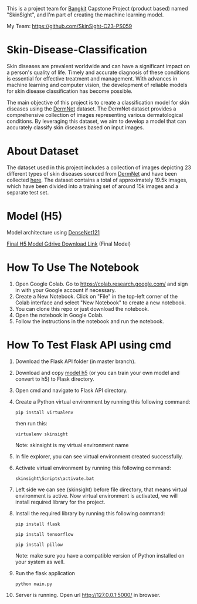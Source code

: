 This is a project team for [Bangkit](https://grow.google/intl/id_id/bangkit/) Capstone Project (product based) named "SkinSight", and I'm part of creating the machine learning model.

My Team: https://github.com/SkinSight-C23-PS059

# Skin-Disease-Classification

Skin diseases are prevalent worldwide and can have a significant impact on a person's quality of life. Timely and accurate diagnosis of these conditions is essential for effective treatment and management. With advances in machine learning and computer vision, the development of reliable models for skin disease classification has become possible.

The main objective of this project is to create a classification model for skin diseases using the [DermNet](https://www.kaggle.com/datasets/shubhamgoel27/dermnet) dataset. The DermNet dataset provides a comprehensive collection of images representing various dermatological conditions. By leveraging this dataset, we aim to develop a model that can accurately classify skin diseases based on input images.

# About Dataset

The dataset used in this project includes a collection of images depicting 23 different types of skin diseases sourced from [DermNet](https://dermnetnz.org/) and have been collected [here](https://www.kaggle.com/datasets/shubhamgoel27/dermnet). The dataset contains a total of approximately 19.5k images, which have been divided into a training set of around 15k images and a separate test set.

# Model (H5)

Model architecture using [DenseNet121](https://keras.io/api/applications/densenet/)

[Final H5 Model Gdrive Download Link](https://drive.google.com/drive/folders/1PwCnlkURBq8iMZZs-HOQWN8RdSg-o9WO) (Final Model)

# How To Use The Notebook
1. Open Google Colab. Go to https://colab.research.google.com/ and sign in with your Google account if necessary.
2. Create a New Notebook. Click on "File" in the top-left corner of the Colab interface and select "New Notebook" to create a new notebook.
3. You can clone this repo or just download the notebook.
4. Open the notebook in Google Colab.
5. Follow the instructions in the notebook and run the notebook.

# How To Test Flask API using cmd
1. Download the Flask API folder (in master branch).
2. Download and copy [model h5](https://drive.google.com/drive/folders/1PwCnlkURBq8iMZZs-HOQWN8RdSg-o9WO) (or you can train your own model and convert to h5) to Flask directory.
3. Open cmd and navigate to Flask API directory.
4. Create a Python virtual environment by running this following command:
   
   `pip install virtualenv`
   
   then run this:
   
   `virtualenv skinsight`
   
    Note: skinsight is my virtual environment name

6. In file explorer, you can see virtual environment created successfully.
7. Activate virtual environment by running this following command:

   `skinsight\Scripts\activate.bat`

8. Left side we can see (skinsight) before file directory, that means virtual environment is active. Now virtual environment is activated, we will install required library for the project.
9. Install the required library by running this following command:

    `pip install flask`
    
    
    `pip install tensorflow`
    
    
    `pip install pillow`

    Note: make sure you have a compatible version of Python installed on your system as well.

10. Run the flask application

     `python main.py`

11. Server is running. Open url http://127.0.0.1:5000/ in browser.
